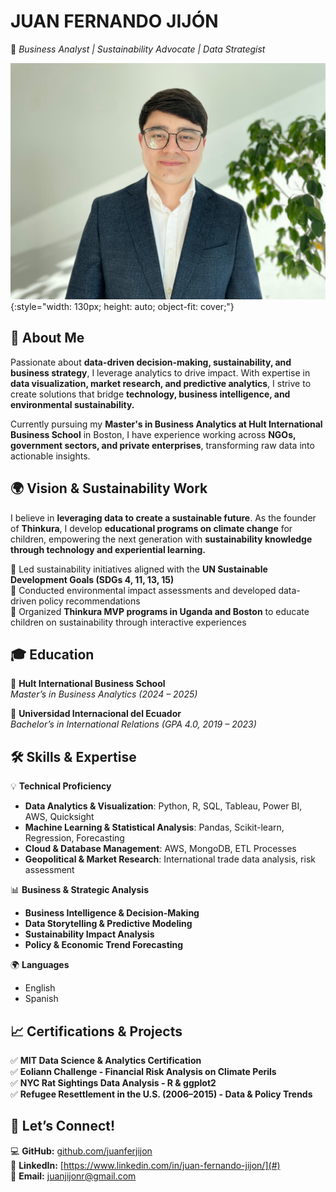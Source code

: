# **JUAN FERNANDO JIJÓN**  
🚀 *Business Analyst | Sustainability Advocate | Data Strategist*  

![Juan Fernando Jijón](Picture.jpg){:style="width: 130px; height: auto; object-fit: cover;"}


## **📌 About Me**  
Passionate about **data-driven decision-making, sustainability, and business strategy**, I leverage analytics to drive impact. With expertise in **data visualization, market research, and predictive analytics**, I strive to create solutions that bridge **technology, business intelligence, and environmental sustainability.**  

Currently pursuing my **Master's in Business Analytics at Hult International Business School** in Boston, I have experience working across **NGOs, government sectors, and private enterprises**, transforming raw data into actionable insights.  

## **🌍 Vision & Sustainability Work**  
I believe in **leveraging data to create a sustainable future**. As the founder of **Thinkura**, I develop **educational programs on climate change** for children, empowering the next generation with **sustainability knowledge through technology and experiential learning.**  

🔹 Led sustainability initiatives aligned with the **UN Sustainable Development Goals (SDGs 4, 11, 13, 15)**  
🔹 Conducted environmental impact assessments and developed data-driven policy recommendations  
🔹 Organized **Thinkura MVP programs in Uganda and Boston** to educate children on sustainability through interactive experiences  

## **🎓 Education**  
📍 **Hult International Business School**  
*Master’s in Business Analytics (2024 – 2025)*  

📍 **Universidad Internacional del Ecuador**  
*Bachelor’s in International Relations (GPA 4.0, 2019 – 2023)*  

## **🛠 Skills & Expertise**  
💡 **Technical Proficiency**  
- **Data Analytics & Visualization**: Python, R, SQL, Tableau, Power BI, AWS, Quicksight  
- **Machine Learning & Statistical Analysis**: Pandas, Scikit-learn, Regression, Forecasting  
- **Cloud & Database Management**: AWS, MongoDB, ETL Processes  
- **Geopolitical & Market Research**: International trade data analysis, risk assessment  

📊 **Business & Strategic Analysis**  
- **Business Intelligence & Decision-Making**  
- **Data Storytelling & Predictive Modeling**  
- **Sustainability Impact Analysis**  
- **Policy & Economic Trend Forecasting**  

🌍 **Languages**
- English 
- Spanish

## **📈 Certifications & Projects**  
✅ **MIT Data Science & Analytics Certification**  
✅ **Eoliann Challenge - Financial Risk Analysis on Climate Perils**  
✅ **NYC Rat Sightings Data Analysis - R & ggplot2**  
✅ **Refugee Resettlement in the U.S. (2006–2015) - Data & Policy Trends**  

## **🚀 Let’s Connect!**  
💻 **GitHub:** [github.com/juanferjijon](#)  
🔗 **LinkedIn:** [https://www.linkedin.com/in/juan-fernando-jijon/](#)  
📩 **Email:** juanjijonr@gmail.com
